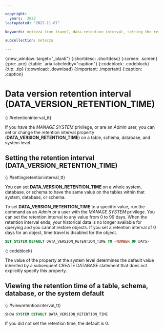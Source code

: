 ```yaml
---

copyright:
  years:  2022
lastupdated: "2022-11-07"

keywords: netezza time travel, data retention interval, setting the retention interval, changing the retention interval

subcollection: netezza

---
```


{:new_window: target="_blank"}
{:shortdesc: .shortdesc}
{:screen: .screen}
{:pre: .pre}
{:table: .aria-labeledby="caption"}
{:codeblock: .codeblock}
{:tip: .tip}
{:download: .download}
{:important: .important}
{:caption: .caption}

# Data version retention interval (**DATA_VERSION_RETENTION_TIME**)
{: #retentioninterval_tt}

If you have the *MANAGE SYSTEM* privilege, or are an *Admin* user, you can set or change the retention interval property (**DATA_VERSION_RETENTION_TIME**) on a table, schema, database, and system level.


## Setting the retention interval (**DATA_VERSION_RETENTION_TIME**)
{: #settingretentioninterval_tt}

You can set **DATA_VERSION_RETENTION_TIME** on a whole system, database, or schema to have the same value on the tables within that system, database, or schema.

To set **DATA_VERSION_RETENTION_TIME** to a specific value, run the command as an *Admin* or a user with the *MANAGE SYSTEM* privilege.
You can set the retention interval to any value from 0 to 99 days. When the retention interval ends, your historical data is no longer available for querying and you cannot restore objects. If you set a retention interval of 0 days for an object, time travel is disabled for the object.


```sql
SET SYSTEM DEFAULT DATA_VERSION_RETENTION_TIME TO <NUMBER OF DAYS>
```
{: codeblock}

The value of the property at the system level determines the default value inherited by a subsequent CREATE DATABASE statement that does not explicitly specify this property.

## Viewing the retention time of a table, schema, database, or the system default
{: #viewretentioninterval_tt}

```sql
SHOW SYSTEM DEFAULT DATA_VERSION_RETENTION_TIME
```

If you did not set the retention time, the default is 0.
